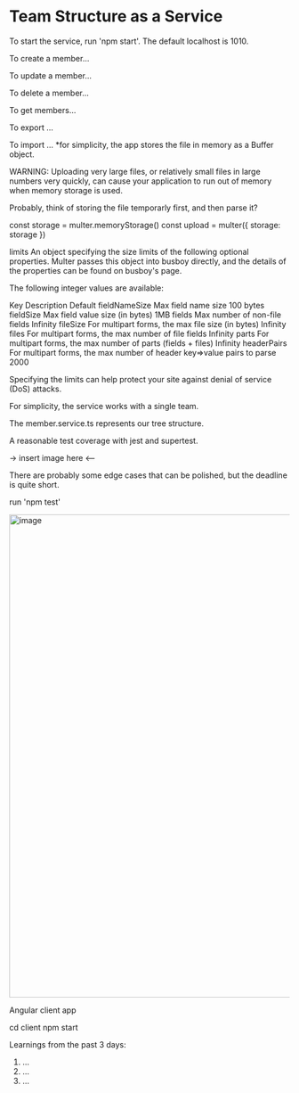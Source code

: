 # Team Structure as a Service

To start the service, run 'npm start'. The default localhost is 1010.

To create a member...

To update a member...

To delete a member...

To get members...

To export ...

To import ... \*for simplicity, the app stores the file in memory as a Buffer object.

WARNING: Uploading very large files, or relatively small files in large numbers very quickly, can cause your application to run out of memory when memory storage is used.

Probably, think of storing the file temporarly first, and then parse it?

const storage = multer.memoryStorage()
const upload = multer({ storage: storage })

limits
An object specifying the size limits of the following optional properties. Multer passes this object into busboy directly, and the details of the properties can be found on busboy's page.

The following integer values are available:

Key Description Default
fieldNameSize Max field name size 100 bytes
fieldSize Max field value size (in bytes) 1MB
fields Max number of non-file fields Infinity
fileSize For multipart forms, the max file size (in bytes) Infinity
files For multipart forms, the max number of file fields Infinity
parts For multipart forms, the max number of parts (fields + files) Infinity
headerPairs For multipart forms, the max number of header key=>value pairs to parse 2000

Specifying the limits can help protect your site against denial of service (DoS) attacks.

For simplicity, the service works with a single team.

The member.service.ts represents our tree structure.

A reasonable test coverage with jest and supertest.

-> insert image here <--

There are probably some edge cases that can be polished, but the deadline is quite short.

run 'npm test'

<img width="867" alt="image" src="https://user-images.githubusercontent.com/9366962/184987597-ffc757bd-330a-49dc-8d64-f782f42cb19f.png">

Angular client app

cd client
npm start

Learnings from the past 3 days:

1. ...
2. ...
3. ...
